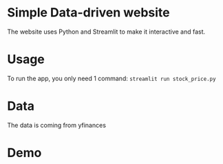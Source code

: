 # Simple Data-driven website
The website uses Python and Streamlit to make it interactive and fast.

# Usage
To run the app, you only need 1 command:
```streamlit run stock_price.py```

# Data
The data is coming from yfinances

# Demo
